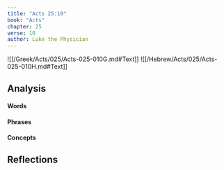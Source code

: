 ```yaml
---
title: "Acts 25:10"
book: "Acts"
chapter: 25
verse: 10
author: Luke the Physician
---
```

![[/Greek/Acts/025/Acts-025-010G.md#Text]]
![[/Hebrew/Acts/025/Acts-025-010H.md#Text]]

## Analysis

#### Words

#### Phrases

#### Concepts

## Reflections
